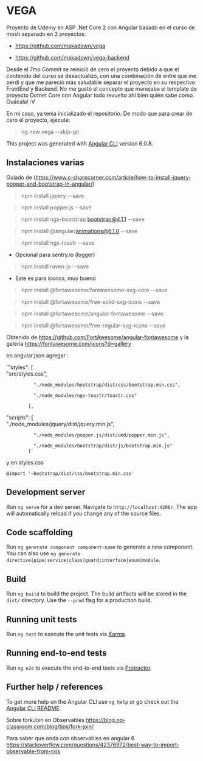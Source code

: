 # VEGA
Proyecto de Udemy en ASP .Net Core 2 con Angular basado en el curso de mosh separado en 2 proyectos:

- https://github.com/makadown/vega

- https://github.com/makadown/vega-backend

Desde el 7mo Commit se reinició de cero el proyecto debido a que el contenido del curso se desactualizó, con una combinación de entre que me perdí y que me pareció más saludable separar el proyecto en su respectivo FrontEnd y Backend. No me gustó el concepto que manejaba el template de proyecto Dotnet Core con Angular todo revuelto ahí bien quien sabe como. Guácala! :V

En mi caso, ya tenia inicializado el repositorio. De modo que para crear de cero el proyecto, ejecuté: 

> ng new vega --skip-git


This project was generated with [Angular CLI](https://github.com/angular/angular-cli) version 6.0.8.

## Instalaciones varias

Guiado de (https://www.c-sharpcorner.com/article/how-to-install-jquery-popper-and-bootstrap-in-angular/)

> npm install jquery --save

> npm install popper.js --save

> npm install ngx-bootstrap bootstrap@4.1.1 --save

> npm install @angular/animations@6.1.0 --save

> npm install ngx-toastr --save

- Opcional para sentry.io (logger)
> npm install raven-js --save

- Este es para iconos, muy bueno

> npm install @fortawesome/fontawesome-svg-core --save

> npm install @fortawesome/free-solid-svg-icons  --save

> npm install @fortawesome/angular-fontawesome --save

> npm install @fortawesome/free-regular-svg-icons --save

Obtenido de https://github.com/FortAwesome/angular-fontawesome y la galería https://fontawesome.com/icons?d=gallery


en angular.json agregar :

`"styles": [  
              "src/styles.css",
              
              "./node_modules/bootstrap/dist/css/bootstrap.min.css",

              "./node_modules/ngx-toastr/toastr.css"

            ],
"scripts": [  
              "./node_modules/jquery/dist/jquery.min.js",
              
              "./node_modules/popper.js/dist/umd/popper.min.js",
              
              "./node_modules/bootstrap/dist/js/bootstrap.min.js"
            ]`

y en styles.css 

`@import '~bootstrap/dist/css/bootstrap.min.css'`

## Development server

Run `ng serve` for a dev server. Navigate to `http://localhost:4200/`. The app will automatically reload if you change any of the source files.

## Code scaffolding

Run `ng generate component component-name` to generate a new component. You can also use `ng generate directive|pipe|service|class|guard|interface|enum|module`.

## Build

Run `ng build` to build the project. The build artifacts will be stored in the `dist/` directory. Use the `--prod` flag for a production build.

## Running unit tests

Run `ng test` to execute the unit tests via [Karma](https://karma-runner.github.io).

## Running end-to-end tests

Run `ng e2e` to execute the end-to-end tests via [Protractor](http://www.protractortest.org/).

## Further help / references

To get more help on the Angular CLI use `ng help` or go check out the [Angular CLI README](https://github.com/angular/angular-cli/blob/master/README.md).

Sobre forkJoin en Observables
https://blog.ng-classroom.com/blog/tips/fork-join/

Para saber que onda con observables en angular 6
https://stackoverflow.com/questions/42376972/best-way-to-import-observable-from-rxjs